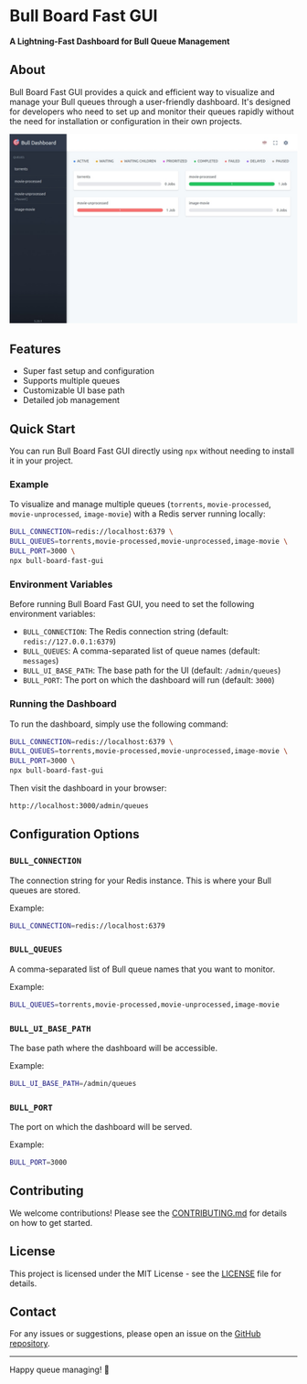 
# Bull Board Fast GUI

**A Lightning-Fast Dashboard for Bull Queue Management**

## About

Bull Board Fast GUI provides a quick and efficient way to visualize and manage your Bull queues through a user-friendly dashboard. 
It's designed for developers who need to set up and monitor their queues rapidly without the need for installation or configuration in their own projects.

![Dashboard Preview](./dashboard-preview.png)

## Features

- Super fast setup and configuration
- Supports multiple queues
- Customizable UI base path
- Detailed job management

## Quick Start

You can run Bull Board Fast GUI directly using `npx` without needing to install it in your project.

### Example

To visualize and manage multiple queues (`torrents`, `movie-processed`, `movie-unprocessed`, `image-movie`) with a Redis server running locally:

```bash
BULL_CONNECTION=redis://localhost:6379 \
BULL_QUEUES=torrents,movie-processed,movie-unprocessed,image-movie \
BULL_PORT=3000 \
npx bull-board-fast-gui
```

### Environment Variables

Before running Bull Board Fast GUI, you need to set the following environment variables:

- `BULL_CONNECTION`: The Redis connection string (default: `redis://127.0.0.1:6379`)
- `BULL_QUEUES`: A comma-separated list of queue names (default: `messages`)
- `BULL_UI_BASE_PATH`: The base path for the UI (default: `/admin/queues`)
- `BULL_PORT`: The port on which the dashboard will run (default: `3000`)

### Running the Dashboard

To run the dashboard, simply use the following command:

```bash
BULL_CONNECTION=redis://localhost:6379 \
BULL_QUEUES=torrents,movie-processed,movie-unprocessed,image-movie \
BULL_PORT=3000 \
npx bull-board-fast-gui
```

Then visit the dashboard in your browser:

```bash
http://localhost:3000/admin/queues
```

## Configuration Options

### `BULL_CONNECTION`

The connection string for your Redis instance. This is where your Bull queues are stored.

Example:
```bash
BULL_CONNECTION=redis://localhost:6379
```

### `BULL_QUEUES`

A comma-separated list of Bull queue names that you want to monitor.

Example:
```bash
BULL_QUEUES=torrents,movie-processed,movie-unprocessed,image-movie
```

### `BULL_UI_BASE_PATH`

The base path where the dashboard will be accessible.

Example:
```bash
BULL_UI_BASE_PATH=/admin/queues
```

### `BULL_PORT`

The port on which the dashboard will be served.

Example:
```bash
BULL_PORT=3000
```

## Contributing

We welcome contributions! Please see the [CONTRIBUTING.md](CONTRIBUTING.md) for details on how to get started.

## License

This project is licensed under the MIT License - see the [LICENSE](LICENSE) file for details.

## Contact

For any issues or suggestions, please open an issue on the [GitHub repository](https://github.com/jorcelinojunior/bull-board-fast-gui/issues).

---

Happy queue managing! 🚀